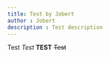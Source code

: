 ```yaml
---
title: Test by Jobert
author : Jobert
description : Test description
---
```


Test *Test* **TEST** ~~Test~~

